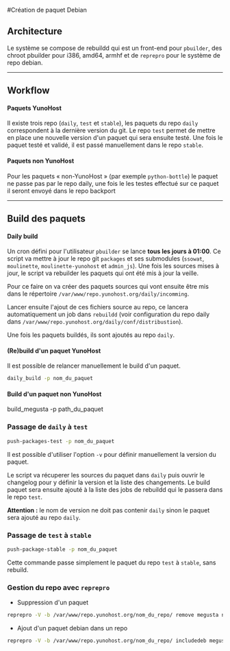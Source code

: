 #Création de paquet Debian

## Architecture
Le système se compose de rebuildd qui est un front-end pour `pbuilder`, des chroot pbuilder pour i386, amd64, armhf et de `reprepro` pour le système de repo debian.

---

## Workflow

#### Paquets YunoHost

Il existe trois repo (`daily`, `test` et `stable`), les paquets du repo `daily` correspondent à la dernière version du git. Le repo `test` permet de mettre en place une nouvelle version d'un paquet qui sera ensuite testé. Une fois le paquet testé et validé, il est passé manuellement dans le repo  `stable`.

#### Paquets non YunoHost

Pour les paquets « non-YunoHost » (par exemple `python-bottle`) le paquet ne passe pas par le repo daily, une fois le les testes effectué sur ce paquet il seront envoyé dans le repo backport

---

## Build des paquets

#### Daily build

Un cron défini pour l'utilisateur `pbuilder` se lance **tous les jours à 01:00**. Ce script va mettre à jour le repo git `packages` et ses submodules (`ssowat`, `moulinette`, `moulinette-yunohost` et `admin_js`). 
Une fois les sources mises à jour, le script va rebuilder les paquets qui ont été mis à jour la veille.

Pour ce faire on va créer des paquets sources qui vont ensuite être mis dans le répertoire `/var/www/repo.yunohost.org/daily/incomming`.

Lancer ensuite l'ajout de ces fichiers source au repo, ce lancera automatiquement un job dans `rebuildd` (voir configuration du repo daily dans `/var/www/repo.yunohost.org/daily/conf/distribustion`).

Une fois les paquets buildés, ils sont ajoutés au repo `daily`.


#### (Re)build d'un paquet YunoHost

Il est possible de relancer manuellement le build d'un paquet.

```bash
daily_build -p nom_du_paquet
```

#### Build d'un paquet non YunoHost

build_megusta -p path_du_paquet

### Passage de `daily` à `test`

```bash
push-packages-test -p nom_du_paquet
```

Il est possible d'utiliser l'option `-v` pour définir manuellement la version du paquet.

Le script va récuperer les sources du paquet dans `daily` puis ouvrir le changelog pour y définir la version et la liste des changements. Le build paquet sera ensuite ajouté à la liste des jobs de rebuildd qui le passera dans le repo `test`.

**Attention :** le nom de version ne doit pas contenir `daily` sinon le paquet sera ajouté au repo `daily`.


### Passage de `test` à `stable`

```bash
push-package-stable -p nom_du_paquet
```

Cette commande passe simplement le paquet du repo `test` à `stable`, sans rebuild.


### Gestion du repo avec `reprepro`

* Suppression d'un paquet
```bash
reprepro -V -b /var/www/repo.yunohost.org/nom_du_repo/ remove megusta nom_du_paquet
```

* Ajout d'un paquet debian dans un repo
```bash
reprepro -V -b /var/www/repo.yunohost.org/nom_du_repo/ includedeb megusta nom_du_paquet.deb
```

